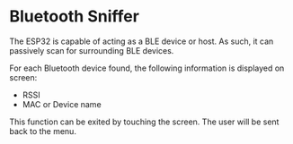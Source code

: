# Bluetooth Sniffer
The ESP32 is capable of acting as a BLE device or host. As such, it can passively scan for surrounding BLE devices.

For each Bluetooth device found, the following information is displayed on screen:  
- RSSI
- MAC or Device name

This function can be exited by touching the screen. The user will be sent back to the menu.